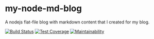 # my-node-md-blog
A nodejs flat-file blog with markdown content that I created for my blog.

[![Build Status](https://travis-ci.org/djumaka/my-node-md-blog.svg?branch=master)](https://travis-ci.org/djumaka/my-node-md-blog)
[![Test Coverage](https://api.codeclimate.com/v1/badges/a609b20cdad7ca4907d0/test_coverage)](https://codeclimate.com/github/djumaka/my-node-md-blog/test_coverage)
[![Maintainability](https://api.codeclimate.com/v1/badges/a609b20cdad7ca4907d0/maintainability)](https://codeclimate.com/github/djumaka/my-node-md-blog/maintainability)
